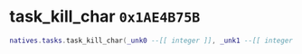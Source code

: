 # task_kill_char `0x1AE4B75B`

```lua
natives.tasks.task_kill_char(_unk0 --[[ integer ]], _unk1 --[[ integer ]])
```